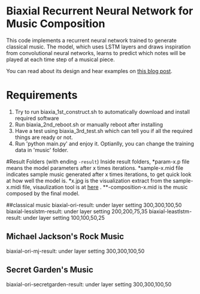 # Biaxial Recurrent Neural Network for Music Composition

This code implements a recurrent neural network trained to generate classical music. The model, which uses LSTM layers and draws inspiration from convolutional neural networks, learns to predict which notes will be played at each time step of a musical piece.

You can read about its design and hear examples on [this blog post](http://www.hexahedria.com/2015/08/03/composing-music-with-recurrent-neural-networks/). 

# Requirements
1. Try to run biaxia_1st_construct.sh to automatically download and install required software
2. Run biaxia_2nd_reboot.sh or manually reboot after installing
3. Have a test using biaxia_3rd_test.sh which can tell you if all the required things are ready or not.
4. Run 'python main.py' and enjoy it. Optianlly, you can change the training data in 'music' folder.


#Result Folders (with ending `-result`)
Inside result folders, 
*param-x.p file means the model parameters after x times iterations.
*sample-x.mid file indicates sample music generated after x times iterations, to get quick look at how well the model is.
*x.jpg is the visualization extract from the sample-x.midi file, visaulization tool is at [here](http://qiao.github.io/euphony) .
*\*-composition-x.mid is the music composed by the final model.

##classical music 
biaxial-ori-result: under layer setting 300,300,100,50
biaxial-lesslstm-result: under layer setting 200,200,75,35
biaxial-leastlstm-result: under layer setting 100,100,50,25

## Michael Jackson's Rock Music
biaxial-ori-mj-result: under layer setting 300,300,100,50 

## Secret Garden's Music
biaxial-ori-secretgarden-result: under layer setting 300,300,100,50 

